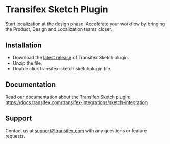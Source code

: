 # Transifex Sketch Plugin

Start localization at the design phase. Accelerate your workflow by bringing the Product, Design and Localization teams closer.

## Installation
* Download the [latest release](https://github.com/transifex/transifex-sketch-plugin/releases/latest/download/) of Transifex Sketch plugin.
* Unzip the file.
* Double click transifex-sketch.sketchplugin file.

## Documentation
Read our documentation about the Transifex Sketch plugin: https://docs.transifex.com/transifex-integrations/sketch-integration

## Support
Contact us at support@transifex.com with any questions or feature requests.
